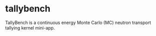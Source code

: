 # tallybench
TallyBench is a continuous energy Monte Carlo (MC) neutron transport tallying kernel mini-app. 
